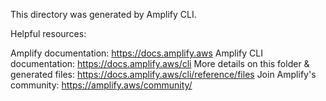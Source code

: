 This directory was generated by Amplify CLI.

Helpful resources:

Amplify documentation: https://docs.amplify.aws
Amplify CLI documentation: https://docs.amplify.aws/cli
More details on this folder & generated files: https://docs.amplify.aws/cli/reference/files
Join Amplify's community: https://amplify.aws/community/